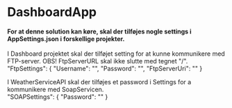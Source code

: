 # DashboardApp
**For at denne solution kan køre, skal der tilføjes nogle settings i AppSettings.json i forskellige projekter.**
<br>
<br>
I Dashboard projektet skal der tilføjet setting for at kunne kommunikere med FTP-server.
OBS! FtpServerURL skal ikke slutte med tegnet "/".
<br>
"FtpSettings": {
    "Username": "",
    "Password": "",
    "FtpServerUri": ""
  }
  
  
  I WeatherServiceAPI skal der tilføjes et password i  Settings for a kommunikere med SoapServicen.
<br>
   "SOAPSettings": {
    "Password": ""
  }
  
  
  
